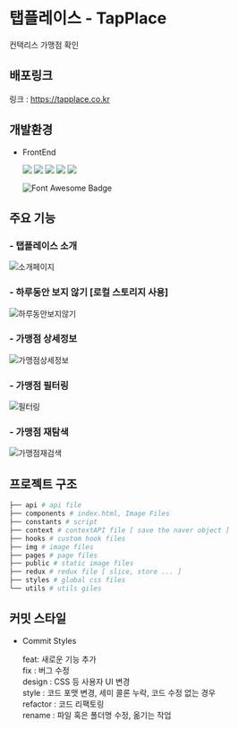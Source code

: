
# 탭플레이스 - TapPlace

컨택리스 가맹점 확인


## 배포링크

링크 : https://tapplace.co.kr

## 개발환경

- FrontEnd
  
  <img src="https://img.shields.io/badge/React-61DAFB?style=for-the-badge&logo=React&logoColor=black"/>
  <img src="https://img.shields.io/badge/Next.js-000000?style=for-the-badge&logo=Next.js&logoColor=white"/>
  <img src="https://img.shields.io/badge/Sass-CC6699?style=for-the-badge&logo=Sass&logoColor=white"/>
  <img src="https://img.shields.io/badge/Redux-7347B6?style=for-the-badge&logo=Redux&logoColor=white" />
  <img src="https://img.shields.io/badge/ReduxToolkit-7347B6?style=for-the-badge&logo=Redux&logoColor=white" />
  
  ![Font Awesome Badge](https://img.shields.io/badge/Font%20Awesome-528DD7?logo=fontawesome&logoColor=fff&style=for-the-badge)

 
  
## 주요 기능

### - 탭플레이스 소개

![소개페이지](https://user-images.githubusercontent.com/67939901/210233094-35e49045-5bb2-4b47-9aa5-ca79cc5d5d6f.gif)

### - 하루동안 보지 않기 [로컬 스토리지 사용]

![하루동안보지않기](https://user-images.githubusercontent.com/67939901/210233117-2b5c1d7c-cfd6-443b-87e9-49e1f9e949b6.gif)

### - 가맹점 상세정보

![가맹점상세정보](https://user-images.githubusercontent.com/67939901/210233113-47519978-fefc-49a9-8377-693b81665a5a.gif)

### - 가맹점 필터링

![필터링](https://user-images.githubusercontent.com/67939901/210233126-2087b4e2-7c25-40b0-9adc-be84facddca6.gif)

### - 가맹점 재탐색

![가맹점재검색](https://user-images.githubusercontent.com/67939901/210233122-67d1e081-ce7d-472d-b305-143a1f511e8e.gif)


## 프로젝트 구조

```bash
├── api # api file
├── components # index.html, Image Files
├── constants # script
├── context # contextAPI file [ save the naver object ]
├── hooks # custom hook files
├── img # image files
├── pages # page files
├── public # static image files
├── redux # redux file [ slice, store ... ]
├── styles # global css files
└── utils # utils giles
```

## 커밋 스타일

- Commit Styles

	feat: 새로운 기능 추가  
	fix : 버그 수정  
	design : CSS 등 사용자 UI 변경  
	style : 코드 포맷 변경, 세미 콜론 누락, 코드 수정 없는 경우  
	refactor : 코드 리팩토링  
	rename : 파일 혹은 폴더명 수정, 옮기는 작업  
